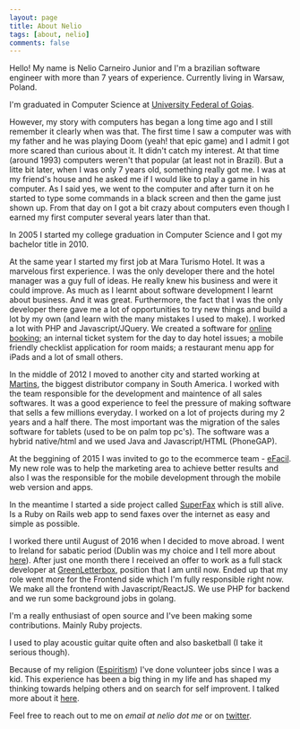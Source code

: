 ```yaml
---
layout: page
title: About Nelio
tags: [about, nelio]
comments: false
---
```

    
Hello! My name is Nelio Carneiro Junior and I'm a brazilian software engineer
with more than 7 years of experience. Currently living in Warsaw, Poland. 

I'm graduated in Computer Science at 
[University Federal of Goias](http://www.ufg.br).

However, my story with computers has began a long time ago and I still remember it
clearly when was that.
The first time I saw a computer was with my father and he was playing Doom
(yeah! that epic game) and I admit I got more scared than curious about
it. It didn't catch my interest. At that time (around 1993) computers weren't 
that popular (at least not in Brazil).
But a litte bit later, when I was only 7 years old, something really got me.
I was at my friend's house and he asked me if I would like to play a game in his
computer. As I said yes, we went to the computer and after turn it on he started
to type some commands in a black screen and then the game just shown up. From that day
on I got a bit crazy about computers even though I earned my first computer
several years later than that.

In 2005 I started my college graduation in Computer Science and I got my
bachelor title in 2010.

At the same year I started my first job at Mara Turismo Hotel. It was
a marvelous first experience. I was the only developer there and the hotel
manager was a guy full of ideas. He really knew his business and were it could
improve. As much as I learnt about software development I learnt about business.
And it was great. Furthermore, the fact that I was the only developer there gave me
a lot of opportunities to try new things and build a lot by my own (and learn
with the many mistakes I used to make).
I worked a lot with PHP and Javascript/JQuery.
We created a software for [online booking](http://maraturismo.com.br/novo/en);
an internal ticket system for the day to day hotel issues; a mobile friendly
checklist application for room maids; a restaurant menu app for iPads and a lot
of small others.

In the middle of 2012 I moved to another city and started working at
[Martins](http://www.martinsdistribuidor.com.br), the biggest distributor
company in South America. I worked with the team responsible for the
development and maintence of all sales softwares. It was a good experience to
feel the pressure of making software that sells a few millions everyday. I worked
on a lot of projects during my 2 years and a half there.
The most important was the migration of the sales software for tablets 
(used to be on palm top pc's). The software was a hybrid native/html and we used
Java and Javascript/HTML (PhoneGAP).

At the beggining of 2015 I was invited to go to the ecommerce team - 
[eFacil](https://efacil.com.br). My new role was to help the marketing area to
achieve better results and also I was the responsible for the mobile
development through the mobile web version and apps. 

In the meantime I started a side project called [SuperFax](https://superfax.me) 
which is still alive. Is a Ruby on Rails web app to send faxes over the
internet as easy and simple as possible. 

I worked there until August of 2016 when I decided to move abroad. I went to
Ireland for sabatic period (Dublin was my choice and I tell more about
[here](https://medium.com/@neliojrr/há-10-meses-me-mudei-para-irlanda-ce53996884ef)).
After just one month there I received an offer to work as a full stack developer
at [GreenLetterbox](http://greenletterbox.com), position that I am until now.
Ended up that my role went more for the Frontend side which I'm fully responsible
right now. We make all the frontend with Javascript/ReactJS. We use PHP for
backend and we run some background jobs in golang.

I'm a really enthusiast of open source and I've been making some contributions.
Mainly Ruby projects.

I used to play acoustic guitar quite often and also basketball (I take it
serious though).

Because of my religion ([Espiritism](https://en.wikipedia.org/wiki/Spiritism))
I've done volunteer jobs since I was a kid. This experience has been a big thing
in my life and has shaped my thinking towards helping others and on search for
self improvent. I talked more about it 
[here](https://medium.com/@neliojrr/o-trabalho-voluntario-esta-mudando-o-brasil-a800d5c9f292).

Feel free to reach out to me on *email at nelio dot me* or on 
[twitter](https://twitter.com/neliojrr).
